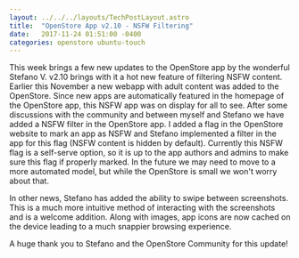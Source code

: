 ```yaml
---
layout: ../../../layouts/TechPostLayout.astro
title:  "OpenStore App v2.10 - NSFW Filtering"
date:   2017-11-24 01:51:00 -0400
categories: openstore ubuntu-touch
---
```


This week brings a few new updates to the OpenStore app by the wonderful Stefano V.
v2.10 brings with it a hot new feature of filtering NSFW content. Earlier this
November a new webapp with adult content was added to the OpenStore. Since new
apps are automatically featured in the homepage of the OpenStore app, this NSFW
app was on display for all to see. After some discussions with the community
and between myself and Stefano we have added a NSFW filter in the OpenStore app.
I added a flag in the OpenStore website to mark an app as NSFW and Stefano
implemented a filter in the app for this flag (NSFW content is hidden by default).
Currently this NSFW flag is a self-serve option, so it is up to the app authors
and admins to make sure this flag if properly marked. In the future we may need
to move to a more automated model, but while the OpenStore is small we won't
worry about that.

In other news, Stefano has added the ability to swipe between screenshots. This
is a much more intuitive method of interacting with the screenshots and is a
welcome addition. Along with images, app icons are now cached on the device
leading to a much snappier browsing experience.

A huge thank you to Stefano and the OpenStore Community for this update!
